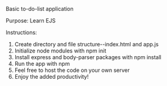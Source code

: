 Basic to-do-list application

Purpose: Learn EJS

Instructions:

1. Create directory and file structure--index.html and app.js
2. Initialize node modules with npm init
3. Install express and body-parser packages with npm install
4. Run the app with npm
5. Feel free to host the code on your own server
6. Enjoy the added productivity!
